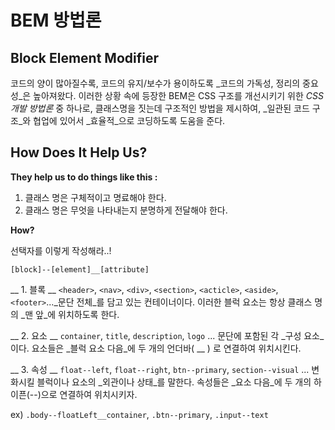 # BEM 방법론

## Block Element Modifier ##
 코드의 양이 많아질수록, 코드의 유지/보수가 용이하도록 _코드의 가독성, 정리의 중요성_은 높아져왔다. 
 이러한 상황 속에 등장한 BEM은 CSS 구조를 개선시키기 위한 _CSS 개발 방법론_ 중 하나로, 클래스명을 짓는데 구조적인 방법을 제시하여, _일관된 코드 구조_와 협업에 있어서 _효율적_으로 코딩하도록 도움을 준다.

## How Does It Help Us? ##

__They help us to do things like this :__

1. 클래스 명은 구체적이고 명료해야 한다.
2. 클래스 명은 무엇을 나타내는지 분명하게 전달해야 한다.

__How?__

선택자를 이렇게 작성해라..!

``` [block]--[element]__[attribute] ```

__ 1. 블록 __
`<header>`, `<nav>`, `<div>`, `<section>`, `<acticle>`, `<aside>`, `<footer>`..._문단 전체_를 담고 있는 컨테이너이다. 이러한 블럭 요소는 항상 클래스 명의 _맨 앞_에 위치하도록 한다.


__ 2. 요소 __
`container`, `title`, `description`, `logo` ...
문단에 포함된 각 _구성 요소_이다.
요소들은 _블럭 요소 다음_에 두 개의 언더바( __ ) 로 연결하여 위치시킨다.

__ 3. 속성 __
`float--left`, `float--right`, `btn--primary`, `section--visual` ...
변화시킬 블럭이나 요소의 _외관이나 상태_를 말한다.
속성들은 _요소 다음_에 두 개의 하이픈(--)으로 연결하여 위치시키자.

ex) `.body--floatLeft__container`, `.btn--primary`, `.input--text` 
